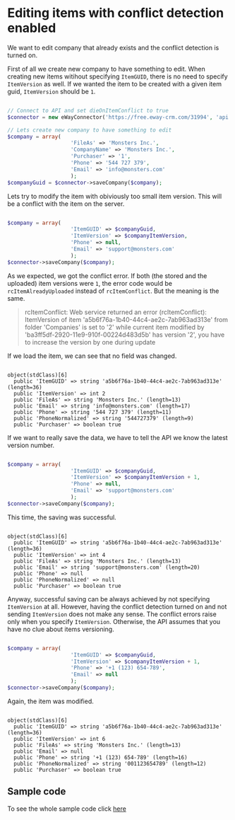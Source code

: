 
# Editing items with conflict detection enabled

We want to edit company that already exists and the conflict detection is turned on.

First of all we create new company to have something to edit. When creating new items witihout specifying `ItemGUID`, there is no need to specify `ItemVersion` as well. If we wanted the item to be created with a given item guid, `ItemVersion` should be `1`.
```php

// Connect to API and set dieOnItemConflict to true
$connector = new eWayConnector('https://free.eway-crm.com/31994', 'api', 'ApiTrial@eWay-CRM', false, true);

// Lets create new company to have something to edit
$company = array(
                    'FileAs' => 'Monsters Inc.', 
                    'CompanyName' => 'Monsters Inc.',
                    'Purchaser' => '1',
                    'Phone' => '544 727 379',
                    'Email' => 'info@monsters.com'
                    );
$companyGuid = $connector->saveCompany($company);

```

Lets try to modify the item with obiviously too small item version. This will be a conflict with the item on the server.
```php

$company = array(
                    'ItemGUID' => $companyGuid,
                    'ItemVersion' => $companyItemVersion,
                    'Phone' => null,
                    'Email' => 'support@monsters.com'
                    );
$connector->saveCompany($company);

```
As we expected, we got the conflict error. If both (the stored and the uploaded) item versions were `1`, the error code would be `rcItemAlreadyUploaded` instead of `rcItemConflict`. But the meaning is the same.

> rcItemConflict: Web service returned an error (rcItemConflict): ItemVersion of item 'a5b6f76a-1b40-44c4-ae2c-7ab963ad313e' from folder 'Companies' is set to '2' while current item modified by 'ba3ff5df-2920-11e9-910f-00224d483d5b' has version '2', you have to increase the version by one during update

If we load the item, we can see that no field was changed.
```console

object(stdClass)[6]
  public 'ItemGUID' => string 'a5b6f76a-1b40-44c4-ae2c-7ab963ad313e' (length=36)
  public 'ItemVersion' => int 2
  public 'FileAs' => string 'Monsters Inc.' (length=13)
  public 'Email' => string 'info@monsters.com' (length=17)
  public 'Phone' => string '544 727 379' (length=11)
  public 'PhoneNormalized' => string '544727379' (length=9)
  public 'Purchaser' => boolean true

```

If we want to really save the data, we have to tell the API we know the latest version number.
```php

$company = array(
                    'ItemGUID' => $companyGuid,
                    'ItemVersion' => $companyItemVersion + 1,
                    'Phone' => null,
                    'Email' => 'support@monsters.com'
                    );
$connector->saveCompany($company);

```

This time, the saving was successful.
```console

object(stdClass)[6]
  public 'ItemGUID' => string 'a5b6f76a-1b40-44c4-ae2c-7ab963ad313e' (length=36)
  public 'ItemVersion' => int 4
  public 'FileAs' => string 'Monsters Inc.' (length=13)
  public 'Email' => string 'support@monsters.com' (length=20)
  public 'Phone' => null
  public 'PhoneNormalized' => null
  public 'Purchaser' => boolean true

```

Anyway, successful saving can be always achieved by not specifying `ItemVersion` at all. However, having the conflict detection turned on and not sending `ItemVersion` does not make any sense. The conflict errors raise only when you specify `ItemVersion`. Otherwise, the API assumes that you have no clue about items versioning.
```php

$company = array(
                    'ItemGUID' => $companyGuid,
                    'ItemVersion' => $companyItemVersion + 1,
                    'Phone' => '+1 (123) 654-789',
                    'Email' => null
                    );
$connector->saveCompany($company);

```

Again, the item was modified.
```console

object(stdClass)[6]
  public 'ItemGUID' => string 'a5b6f76a-1b40-44c4-ae2c-7ab963ad313e' (length=36)
  public 'ItemVersion' => int 6
  public 'FileAs' => string 'Monsters Inc.' (length=13)
  public 'Email' => null
  public 'Phone' => string '+1 (123) 654-789' (length=16)
  public 'PhoneNormalized' => string '001123654789' (length=12)
  public 'Purchaser' => boolean true

```

## Sample code
To see the whole sample code click [here](sample_code.php)